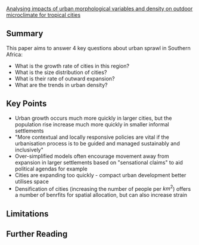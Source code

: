 [Analysing impacts of urban morphological variables and density on outdoor microclimate for tropical cities](https://www.sciencedirect.com/science/article/pii/S0360132322008769)
## Summary

This paper aims to answer 4 key questions about urban sprawl in Southern Africa:

- What is the growth rate of cities in this region?
- What is the size distribution of cities?
- What is their rate of outward expansion?
- What are the trends in urban density?

## Key Points

- Urban growth occurs much more quickly in larger cities, but the population rise increase much more quickly in smaller informal settlements
- "More contextual and locally responsive policies are vital if the urbanisation process is to be guided and managed sustainably and inclusively"
- Over-simplified models often encourage movement away from expansion in larger settlements based on "sensational claims" to aid political agendas for example
- Cities are expanding too quickly - compact urban development better utilises space
- Densification of cities (increasing the number of people per $km^2$) offers a number of benrfits for spatial allocation, but can also increase strain 
## Limitations

## Further Reading

